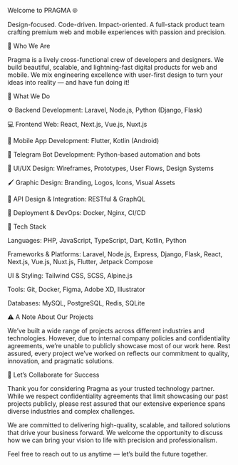 Welcome to PRAGMA 🌐

Design-focused. Code-driven. Impact-oriented.
A full-stack product team crafting premium web and mobile experiences with passion and precision.

👋 Who We Are

Pragma is a lively cross-functional crew of developers and designers. We build beautiful, scalable, and lightning-fast digital products for web and mobile.
We mix engineering excellence with user-first design to turn your ideas into reality — and have fun doing it!

💼 What We Do

⚙️ Backend Development: Laravel, Node.js, Python (Django, Flask)

💻 Frontend Web: React, Next.js, Vue.js, Nuxt.js

📱 Mobile App Development: Flutter, Kotlin (Android)

🤖 Telegram Bot Development: Python-based automation and bots

🎨 UI/UX Design: Wireframes, Prototypes, User Flows, Design Systems

🖌️ Graphic Design: Branding, Logos, Icons, Visual Assets

🔗 API Design & Integration: RESTful & GraphQL

🚀 Deployment & DevOps: Docker, Nginx, CI/CD


🧠 Tech Stack

Languages: PHP, JavaScript, TypeScript, Dart, Kotlin, Python

Frameworks & Platforms: Laravel, Node.js, Express, Django, Flask, React, Next.js, Vue.js, Nuxt.js, Flutter, Jetpack Compose

UI & Styling: Tailwind CSS, SCSS, Alpine.js

Tools: Git, Docker, Figma, Adobe XD, Illustrator

Databases: MySQL, PostgreSQL, Redis, SQLite


⚠️ A Note About Our Projects

We’ve built a wide range of projects across different industries and technologies. However, due to internal company policies and confidentiality agreements, we’re unable to publicly showcase most of our work here.
Rest assured, every project we’ve worked on reflects our commitment to quality, innovation, and pragmatic solutions.

🤝 Let’s Collaborate for Success

Thank you for considering Pragma as your trusted technology partner.
While we respect confidentiality agreements that limit showcasing our past projects publicly, please rest assured that our extensive experience spans diverse industries and complex challenges.

We are committed to delivering high-quality, scalable, and tailored solutions that drive your business forward.
We welcome the opportunity to discuss how we can bring your vision to life with precision and professionalism.

Feel free to reach out to us anytime — let’s build the future together.